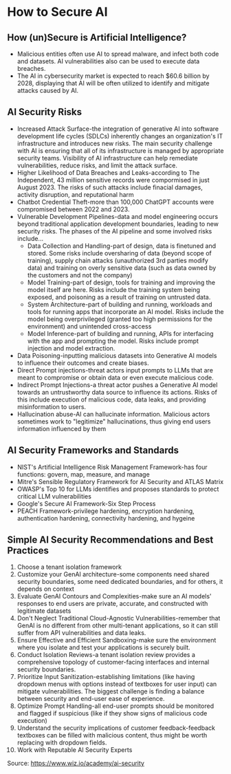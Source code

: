 # How to Secure AI

## How (un)Secure is Artificial Intelligence?
* Malicious entities often use AI to spread malware, and infect both code and datasets. AI vulnerabilities also can be used to execute data breaches.
* The AI in cybersecurity market is expected to reach $60.6 billion by 2028, displaying that AI will be often utilized to identify and mitigate attacks caused by AI.

## AI Security Risks
* Increased Attack Surface-the integration of generative AI into software development life cycles (SDLCs) inherently changes an organization's IT infrastructure and introduces new risks. The main security challenge with AI is ensuring that all of its infrastructure is managed by appropriate security teams. Visibility of AI infrastructure can help remediate vulnerabilities, reduce risks, and limit the attack surface.
* Higher Likelihood of Data Breaches and Leaks-according to The Independent, 43 million sensitive records were compormised in just August 2023. The risks of such attacks include finacial damages, activity disruption, and reputational harm
* Chatbot Credential Theft-more than 100,000 ChatGPT accounts were compromised between 2022 and 2023.
* Vulnerable Development Pipelines-data and model engineering occurs beyond traditional application development boundaries, leading to new security risks. The phases of the AI pipeline and some involved risks include...
  * Data Collection and Handling-part of design, data is finetuned and stored. Some risks include oversharing of data (beyond scope of training), supply chain attacks (unauthorized 3rd parties modify data) and training on overly sensitive data (such as data owned by the customers and not the company)
  * Model Training-part of design, tools for training and improving the model itself are here. Risks include the training system being exposed, and poisoning as a result of training on untrusted data.
  * System Architecture-part of building and running, workloads and tools for running apps that incorporate an AI model. Risks include the model being overprivileged (granted too high permissions for the environment) and unintended cross-access
  * Model Inference-part of building and running, APIs for interfacing with the app and prompting the model. Risks include prompt injection and model extraction.
* Data Poisoning-inputting malicious datasets into Generative AI models to influence their outcomes and create biases.
* Direct Prompt injections-threat actors input prompts to LLMs that are meant to compromise or obtain data or even execute malicious code.
* Indirect Prompt Injections-a threat actor pushes a Generative AI model towards an untrustworthy data source to influence its actions. Risks of this include execution of malicious code, data leaks, and providing misinformation to users.
* Hallucination abuse-AI can hallucinate information. Malicious actors sometimes work to "legitimize" hallucinations, thus giving end users information influenced by them

## AI Security Frameworks and Standards
* NIST's Artificial Intelligence Risk Management Framework-has four functions: govern, map, measure, and manage
* Mitre's Sensible Regulatory Framework for AI Security and ATLAS Matrix
* OWASP's Top 10 for LLMs identifies and proposes standards to protect critical LLM vulnerabilities
* Google's Secure AI Framework-Six Step Process
* PEACH Framework-privilege hardening, encryption hardening, authentication hardening, connectivity hardening, and hygeine

## Simple AI Security Recommendations and Best Practices
1. Choose a tenant isolation framework
2. Customize your GenAI architecture-some components need shared security boundaries, some need dedicated boundaries, and for others, it depends on context
3. Evaluate GenAI Contours and Complexities-make sure an AI models' responses to end users are private, accurate, and constructed with legitimate datasets
4. Don't Neglect Traditional Cloud-Agnostic Vulnerabilities-remember that GenAI is no different from other multi-tenant applications, so it can still suffer from API vulnerabilities and data leaks.
5. Ensure Effective and Efficient Sandboxing-make sure the environment where you isolate and test your applications is securely built.
6. Conduct Isolation Reviews-a tenant isolation review provides a comprehensive topology of customer-facing interfaces and internal security boundaries.
7. Prioritize Input Sanitization-establishing limitations (like having dropdown menus with options instead of textboxes for user input) can mitigate vulnerabilities. The biggest challenge is finding a balance between security and end-user ease of experience.
8. Optimize Prompt Handling-all end-user prompts should be monitored and flagged if suspicious (like if they show signs of malicious code execution)
9. Understand the security implications of customer feedback-feedback textboxes can be filled with malicious content, thus might be worth replacing with dropdown fields.
10. Work with Reputable AI Security Experts

Source: https://www.wiz.io/academy/ai-security

